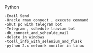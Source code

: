 Python

    -Email Send
    -Oracle rman connect , execute command
    -Shut pc with telegram bot
    -Telegram , schedule travian bot
    -db_connect_and_scheulde_mail
    -delete_in_windows
    -tcell_info_with_selenium_and_flask
    -python 2.x network monitor in linux
